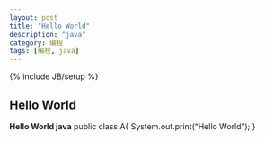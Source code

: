 ```yaml
---
layout: post
title: "Hello World"
description: "java"
category: 编程
tags: [编程, java]
---
```

{% include JB/setup %}

## Hello World ##
**Hello World java**
	public class A{
		System.out.print(“Hello World”);
	}
